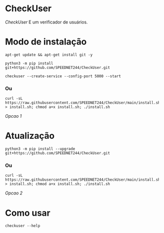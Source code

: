# CheckUser

*CheckUser* E um verificador de usuários.

# Modo de instalação
```
apt-get update && apt-get install git -y
```
```
python3 -m pip install git+https://github.com/SPEEDNET244/CheckUser.git
```
```
checkuser --create-service --config-port 5000 --start
```

### Ou
```
curl -sL https://raw.githubusercontent.com/SPEEDNET244/CheckUser/main/install.sh > install.sh; chmod a+x install.sh; ./install.sh
```
 *Opcao 1*

# Atualização
```
python3 -m pip install --upgrade git+https://github.com/SPEEDNET244/CheckUser.git
```

### Ou
```
curl -sL https://raw.githubusercontent.com/SPEEDNET244/CheckUser/main/install.sh > install.sh; chmod a+x install.sh; ./install.sh
```
 *Opcao 2*

# Como usar
```
checkuser --help
```
